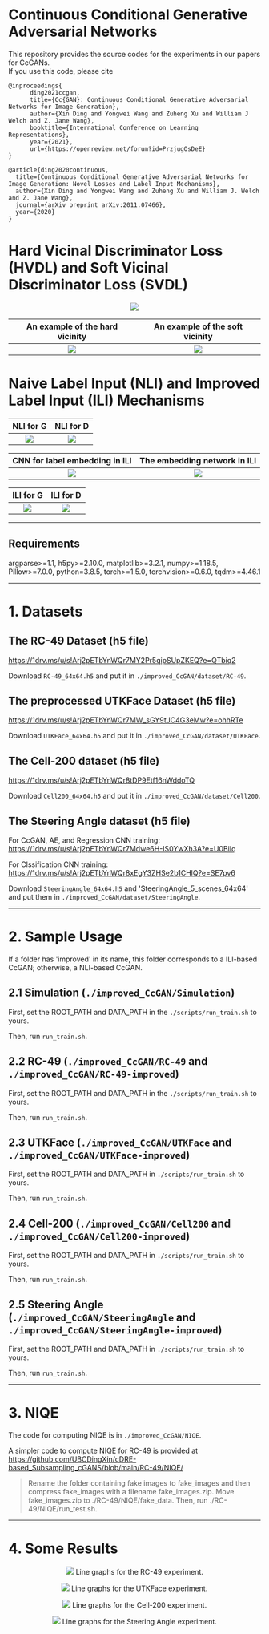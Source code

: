 # Continuous Conditional Generative Adversarial Networks

This repository provides the source codes for the experiments in our papers for CcGANs. <br />
If you use this code, please cite
```text
@inproceedings{
      ding2021ccgan,
      title={Cc{GAN}: Continuous Conditional Generative Adversarial Networks for Image Generation},
      author={Xin Ding and Yongwei Wang and Zuheng Xu and William J Welch and Z. Jane Wang},
      booktitle={International Conference on Learning Representations},
      year={2021},
      url={https://openreview.net/forum?id=PrzjugOsDeE}
}

@article{ding2020continuous,
  title={Continuous Conditional Generative Adversarial Networks for Image Generation: Novel Losses and Label Input Mechanisms},
  author={Xin Ding and Yongwei Wang and Zuheng Xu and William J. Welch and Z. Jane Wang},
  journal={arXiv preprint arXiv:2011.07466},
  year={2020}
}
```

# Hard Vicinal Discriminator Loss (HVDL) and Soft Vicinal Discriminator Loss (SVDL)

<p align="center">
  <img src="images/HVDL_and_SVDL.png">
</p>

An example of the hard vicinity                  |  An example of the soft vicinity
:-------------------------:|:-------------------------:
![](images/visualization_HVE.png)  |  ![](images/visualization_SVE.png)

# Naive Label Input (NLI) and Improved Label Input (ILI) Mechanisms

NLI for G                  |  NLI for D
:-------------------------:|:-------------------------:
![](images/vanilla_label_input_G.png)  |  ![](images/vanilla_label_input_D.png)

CNN for label embedding in ILI   |  The embedding network in ILI
:-------------------------:|:-------------------------:
![](images/pre-trained_CNN_for_label_embedding.png)  |  ![](images/label_embedding_network.png)

ILI for G                  |  ILI for D
:-------------------------:|:-------------------------:
![](images/improved_label_input_G.png)  |  ![](images/improved_label_input_D.png)



-------------------------------

## Requirements
argparse>=1.1, h5py>=2.10.0, matplotlib>=3.2.1, numpy>=1.18.5, Pillow>=7.0.0, python=3.8.5, torch>=1.5.0, torchvision>=0.6.0,
tqdm>=4.46.1



--------------------------------------------------------

# 1. Datasets
## The RC-49 Dataset (h5 file)
https://1drv.ms/u/s!Arj2pETbYnWQr7MY2Pr5qipSUpZKEQ?e=QTbiq2 <br />

Download `RC-49_64x64.h5` and put it in `./improved_CcGAN/dataset/RC-49`.

## The preprocessed UTKFace Dataset (h5 file)
https://1drv.ms/u/s!Arj2pETbYnWQr7MW_sGY9tJC4G3eMw?e=ohhRTe <br />

Download `UTKFace_64x64.h5` and put it in `./improved_CcGAN/dataset/UTKFace`.

## The Cell-200 dataset (h5 file)
https://1drv.ms/u/s!Arj2pETbYnWQr8tDP9Etf16nWddoTQ <br />

Download `Cell200_64x64.h5` and put it in `./improved_CcGAN/dataset/Cell200`.

## The Steering Angle dataset (h5 file)
For CcGAN, AE, and Regression CNN training: <br />
https://1drv.ms/u/s!Arj2pETbYnWQr7Mdwe6H-IS0YwXh3A?e=U0BiIq <br />

For Clssification CNN training: <br />
https://1drv.ms/u/s!Arj2pETbYnWQr8xEgY3ZHSe2b1CHlQ?e=SE7pv6 <br />

Download `SteeringAngle_64x64.h5` and 'SteeringAngle_5_scenes_64x64' and put them in `./improved_CcGAN/dataset/SteeringAngle`.


--------------------------------------------------------

# 2. Sample Usage

If a folder has 'improved' in its name, this folder corresponds to a ILI-based CcGAN; otherwise, a NLI-based CcGAN.

## 2.1 Simulation (`./improved_CcGAN/Simulation`)
First, set the ROOT_PATH and DATA_PATH in the `./scripts/run_train.sh` to yours.

Then, run `run_train.sh`.


## 2.2 RC-49 (`./improved_CcGAN/RC-49` and `./improved_CcGAN/RC-49-improved`)
First, set the ROOT_PATH and DATA_PATH in the `./scripts/run_train.sh` to yours.

Then, run `run_train.sh`.


## 2.3 UTKFace (`./improved_CcGAN/UTKFace` and `./improved_CcGAN/UTKFace-improved`)
First, set the ROOT_PATH and DATA_PATH in `./scripts/run_train.sh` to yours.

Then, run `run_train.sh`.


## 2.4 Cell-200 (`./improved_CcGAN/Cell200` and `./improved_CcGAN/Cell200-improved`)
First, set the ROOT_PATH and DATA_PATH in `./scripts/run_train.sh` to yours.

Then, run `run_train.sh`.


## 2.5 Steering Angle (`./improved_CcGAN/SteeringAngle` and `./improved_CcGAN/SteeringAngle-improved`)
First, set the ROOT_PATH and DATA_PATH in `./scripts/run_train.sh` to yours.

Then, run `run_train.sh`.

--------------------------------------------------------

# 3. NIQE
The code for computing NIQE is in `./improved_CcGAN/NIQE`.

A simpler code to compute NIQE for RC-49 is provided at https://github.com/UBCDingXin/cDRE-based_Subsampling_cGANS/blob/main/RC-49/NIQE/
> Rename the folder containing fake images to fake_images and then compress fake_images with a filename fake_images.zip. Move fake_images.zip to ./RC-49/NIQE/fake_data. Then, run ./RC-49/NIQE/run_test.sh.

--------------------------------------------------------

# 4. Some Results
<p align="center">
  <img src="images/RC-49_line_graphs.png">
  Line graphs for the RC-49 experiment.
</p>

<p align="center">
  <img src="images/UTKFace_line_graphs.png">
  Line graphs for the UTKFace experiment.
</p>

<p align="center">
  <img src="images/Cell200_line_graphs.png">
  Line graphs for the Cell-200 experiment.
</p>

<p align="center">
  <img src="images/SteeringAngle_line_graphs.png">
  Line graphs for the Steering Angle experiment.
</p>
